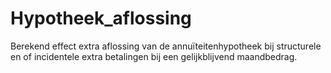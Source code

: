 # Hypotheek_aflossing
Berekend effect extra aflossing van de annuïteitenhypotheek bij structurele en of incidentele extra betalingen bij een gelijkblijvend maandbedrag. 
